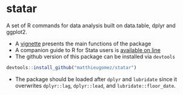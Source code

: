 statar
======

A set of R commands for data analysis built on data.table, dplyr and ggplot2.

- A  [vignette](vignettes/main.Rmd) presents the main functions of the package
- A companion guide to R for Stata users is [available on line](http://www.princeton.edu/~mattg/statar/)
- The github version of this package can be installed via `devtools`
````R
devtools::install_github("matthieugomez/statar")
````

- The package should be loaded after `dplyr`  and `lubridate` since it overwrites `dplyr::lag`, `dplyr::lead`, and `lubridate::floor_date`.

